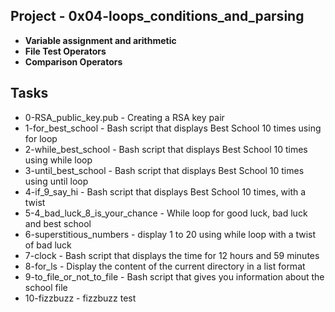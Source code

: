 
## Project - 0x04-loops_conditions_and_parsing
- **Variable assignment and arithmetic**
- **File Test Operators**
- **Comparison Operators**
## Tasks
- 0-RSA_public_key.pub - Creating a RSA key pair
- 1-for_best_school - Bash script that displays Best School 10 times using for loop
- 2-while_best_school - Bash script that displays Best School 10 times using while loop
- 3-until_best_school - Bash script that displays Best School 10 times using until loop
- 4-if_9_say_hi - Bash script that displays Best School 10 times, with a twist
- 5-4_bad_luck_8_is_your_chance - While loop for good luck, bad luck and best school
- 6-superstitious_numbers - display 1 to 20 using while loop with a twist of bad luck
- 7-clock - Bash script that displays the time for 12 hours and 59 minutes
- 8-for_ls - Display the content of the current directory in a list format
- 9-to_file_or_not_to_file - Bash script that gives you information about the school file
- 10-fizzbuzz - fizzbuzz test
